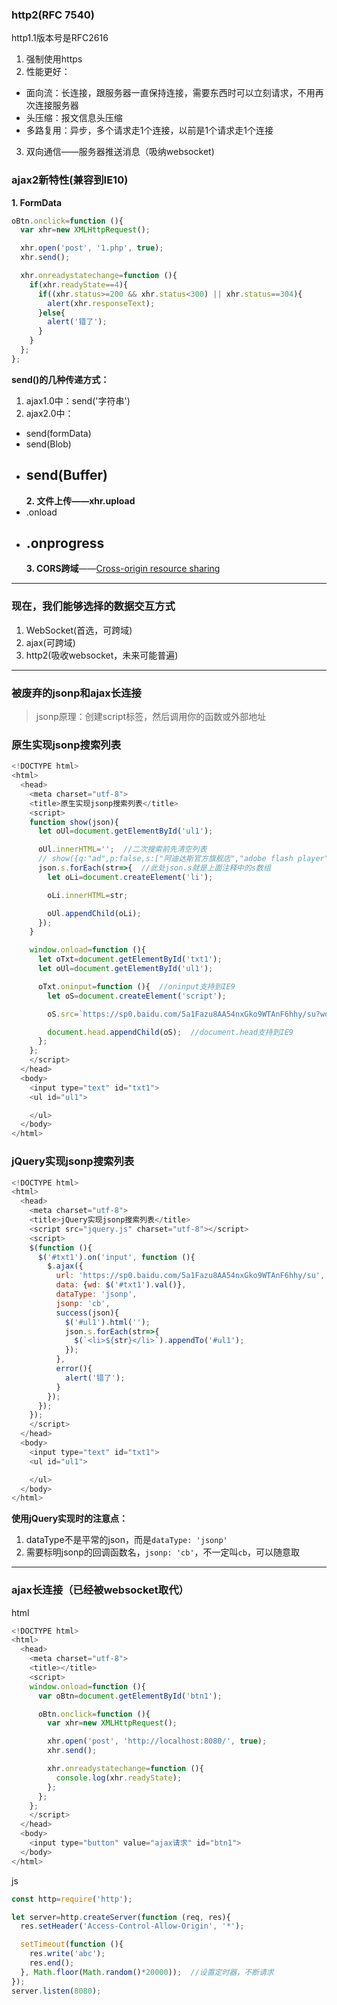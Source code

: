 ### http2(RFC 7540)
http1.1版本号是RFC2616
1. 强制使用https
2. 性能更好：
- 面向流：长连接，跟服务器一直保持连接，需要东西时可以立刻请求，不用再次连接服务器
- 头压缩：报文信息头压缩
- 多路复用：异步，多个请求走1个连接，以前是1个请求走1个连接
3. 双向通信——服务器推送消息（吸纳websocket)

### ajax2新特性(兼容到IE10)
**1. FormData**
```javascript
oBtn.onclick=function (){
  var xhr=new XMLHttpRequest();

  xhr.open('post', '1.php', true);
  xhr.send();

  xhr.onreadystatechange=function (){
    if(xhr.readyState==4){
      if((xhr.status>=200 && xhr.status<300) || xhr.status==304){
        alert(xhr.responseText);
      }else{
        alert('错了');
      }
    }
  };
};
```
**send()的几种传递方式：**
1. ajax1.0中：send('字符串')
2. ajax2.0中：
- send(formData)
- send(Blob)
- send(Buffer)
  -
  **2. 文件上传——xhr.upload**
- .onload
- .onprogress
  -
  **3. CORS跨域**——[Cross-origin resource sharing](http://www.ruanyifeng.com/blog/2016/04/cors.html)

---
### 现在，我们能够选择的数据交互方式

1. WebSocket(首选，可跨域)
2. ajax(可跨域)
3. http2(吸收websocket，未来可能普遍)

---
### 被废弃的jsonp和ajax长连接
>jsonp原理：创建script标签，然后调用你的函数或外部地址

### 原生实现jsonp搜索列表
```javascript
<!DOCTYPE html>
<html>
  <head>
    <meta charset="utf-8">
    <title>原生实现jsonp搜索列表</title>
    <script>
    function show(json){
      let oUl=document.getElementById('ul1');

      oUl.innerHTML='';  //二次搜索前先清空列表
      // show({q:"ad",p:false,s:["阿迪达斯官方旗舰店","adobe flash player","adobe","adobe acrobat","adobe reader","adobe acrobat pro","adsafe","administrator","adidas","adc"]});
      json.s.forEach(str=>{  //此处json.s就是上面注释中的s数组
        let oLi=document.createElement('li');

        oLi.innerHTML=str;

        oUl.appendChild(oLi);
      });
    }

    window.onload=function (){
      let oTxt=document.getElementById('txt1');
      let oUl=document.getElementById('ul1');

      oTxt.oninput=function (){  //oninput支持到IE9
        let oS=document.createElement('script');

        oS.src=`https://sp0.baidu.com/5a1Fazu8AA54nxGko9WTAnF6hhy/su?wd=${oTxt.value}&cb=show`;

        document.head.appendChild(oS);  //document.head支持到IE9
      };
    };
    </script>
  </head>
  <body>
    <input type="text" id="txt1">
    <ul id="ul1">

    </ul>
  </body>
</html>
```

### jQuery实现jsonp搜索列表
```javascript
<!DOCTYPE html>
<html>
  <head>
    <meta charset="utf-8">
    <title>jQuery实现jsonp搜索列表</title>
    <script src="jquery.js" charset="utf-8"></script>
    <script>
    $(function (){
      $('#txt1').on('input', function (){
        $.ajax({
          url: 'https://sp0.baidu.com/5a1Fazu8AA54nxGko9WTAnF6hhy/su',
          data: {wd: $('#txt1').val()},
          dataType: 'jsonp',
          jsonp: 'cb',
          success(json){
            $('#ul1').html('');
            json.s.forEach(str=>{
              $(`<li>${str}</li>`).appendTo('#ul1');
            });
          },
          error(){
            alert('错了');
          }
        });
      });
    });
    </script>
  </head>
  <body>
    <input type="text" id="txt1">
    <ul id="ul1">

    </ul>
  </body>
</html>
```
**使用jQuery实现时的注意点：**
1. dataType不是平常的json，而是`dataType: 'jsonp'`
2. 需要标明jsonp的回调函数名，`jsonp: 'cb'`，不一定叫`cb`，可以随意取

---
### ajax长连接（已经被websocket取代）
html
```javascript
<!DOCTYPE html>
<html>
  <head>
    <meta charset="utf-8">
    <title></title>
    <script>
    window.onload=function (){
      var oBtn=document.getElementById('btn1');

      oBtn.onclick=function (){
        var xhr=new XMLHttpRequest();

        xhr.open('post', 'http://localhost:8080/', true);
        xhr.send();

        xhr.onreadystatechange=function (){
          console.log(xhr.readyState);
        };
      };
    };
    </script>
  </head>
  <body>
    <input type="button" value="ajax请求" id="btn1">
  </body>
</html>
```


js
```javascript
const http=require('http');

let server=http.createServer(function (req, res){
  res.setHeader('Access-Control-Allow-Origin', '*');

  setTimeout(function (){
    res.write('abc');
    res.end();
  }, Math.floor(Math.random()*20000));  //设置定时器，不断请求
});
server.listen(8080);
```
